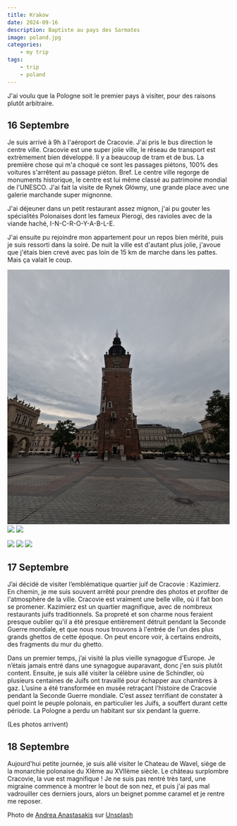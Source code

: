 ```yaml
---
title: Krakow
date: 2024-09-16
description: Baptiste au pays des Sarmates 
image: poland.jpg
categories:
    - my trip
tags: 
    - trip
    - poland
---
```


J'ai voulu que la Pologne soit le premier pays à visiter, pour des raisons plutôt arbitraire. 

## 16 Septembre

Je suis arrivé à 9h à l'aéroport de Cracovie. J'ai pris le bus direction le centre ville. Cracovie est une super jolie ville, le réseau de transport est extrèmement bien développé. Il y a beaucoup de tram et de bus. La première chose qui m'a choqué ce sont les passages piétons, 100% des voitures s'arrêtent au passage piéton. Bref. Le centre ville regorge de monuments historique, le centre est lui même classé au patrimoine mondial de l'UNESCO. J'ai fait la visite de Rynek Główny, une grande place avec une galerie marchande super mignonne.

J'ai déjeuner dans un petit restaurant assez mignon, j'ai pu gouter les spécialités Polonaises dont les fameux Pierogi, des ravioles avec de la viande haché, I-N-C-R-O-Y-A-B-L-E.

J'ai ensuite pu rejoindre mon appartement pour un repos bien mérité, puis je suis ressorti dans la soiré. De nuit la ville est d'autant plus jolie, j'avoue que j'étais bien crevé avec pas loin de 15 km de marche dans les pattes. Mais ça valait le coup.

![](krakow_tower.JPG) ![](krakow_university.JPG) ![](krakow_horse.JPG) 

![](krakow_pierogi.jpg) ![](krakow_bynight.jpg) ![](krakow_parc.JPG) 

## 17 Septembre

J’ai décidé de visiter l’emblématique quartier juif de Cracovie : Kazimierz. En chemin, je me suis souvent arrêté pour prendre des photos et profiter de l'atmosphère de la ville. Cracovie est vraiment une belle ville, où il fait bon se promener. Kazimierz est un quartier magnifique, avec de nombreux restaurants juifs traditionnels. Sa propreté et son charme nous feraient presque oublier qu'il a été presque entièrement détruit pendant la Seconde Guerre mondiale, et que nous nous trouvons à l'entrée de l'un des plus grands ghettos de cette époque. On peut encore voir, à certains endroits, des fragments du mur du ghetto.

Dans un premier temps, j’ai visité la plus vieille synagogue d’Europe. Je n’étais jamais entré dans une synagogue auparavant, donc j'en suis plutôt content. Ensuite, je suis allé visiter la célèbre usine de Schindler, où plusieurs centaines de Juifs ont travaillé pour échapper aux chambres à gaz. L’usine a été transformée en musée retraçant l’histoire de Cracovie pendant la Seconde Guerre mondiale. C’est assez terrifiant de constater à quel point le peuple polonais, en particulier les Juifs, a souffert durant cette période. La Pologne a perdu un habitant sur six pendant la guerre.

(Les photos arrivent)


## 18 Septembre

Aujourd'hui petite journée, je suis allé visiter le Chateau de Wavel, siège de la monarchie polonaise du XIème au XVIIème siècle. Le château surplombre Cracovie, la vue est magnifique ! 
Je ne suis pas rentré très tard, une migraine commence à montrer le bout de son nez, et puis j'ai pas mal vadrouiller ces derniers jours, alors un beignet pomme caramel et je rentre me reposer.


Photo de <a href="https://unsplash.com/fr/@destinationeu?utm_content=creditCopyText&utm_medium=referral&utm_source=unsplash">Andrea Anastasakis</a> sur <a href="https://unsplash.com/fr/photos/statue-dune-personne-devant-des-batiments-bruns-GZmxOByPubM?utm_content=creditCopyText&utm_medium=referral&utm_source=unsplash">Unsplash</a>
  